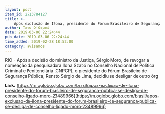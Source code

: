 ```yaml
---
layout: post
item_id: 2513784127
title: >-
    Após exclusão de Ilona, presidente do Fórum Brasileiro de Segurança Publica se desliga de conselho ligado a Moro
author: Tatu D'Oquei
date: 2019-03-06 22:24:44
pub_date: 2019-03-06 22:24:44
time_added: 2019-02-28 18:52:00
category: avisamos
---
```


RIO - Após a decisão do ministro da Justiça, Sérgio Moro, de revogar a nomeação da pesquisadora Ilona Szabó no Conselho Nacional de Política Criminal e Penitenciária (CNPCP), o presidente do Fórum Brasileiro de Segurança Pública, Renato Sérgio de Lima, decidiu se desligar de outro órg

**Link:** [https://m.oglobo.globo.com/brasil/apos-exclusao-de-ilona-presidente-do-forum-brasileiro-de-seguranca-publica-se-desliga-de-conselho-ligado-moro-23489966](https://m.oglobo.globo.com/brasil/apos-exclusao-de-ilona-presidente-do-forum-brasileiro-de-seguranca-publica-se-desliga-de-conselho-ligado-moro-23489966)

